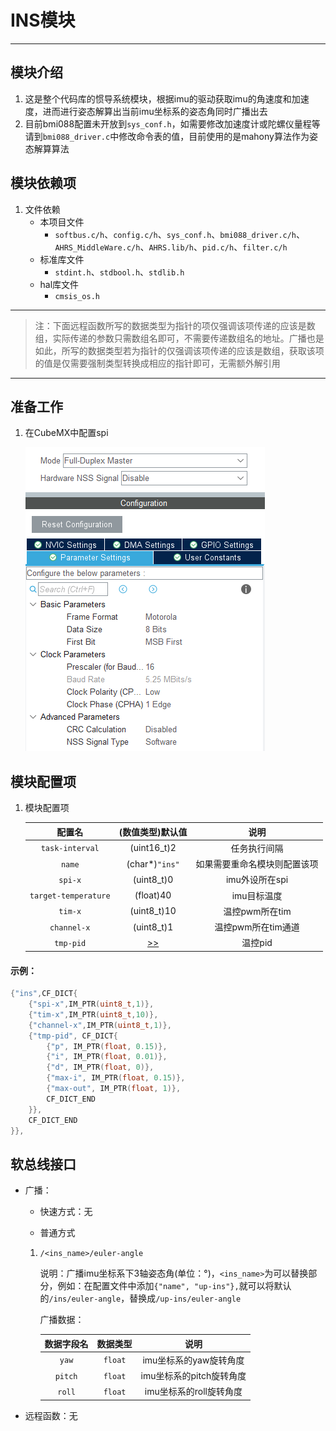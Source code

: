 # INS模块

---

## 模块介绍

1. 这是整个代码库的惯导系统模块，根据imu的驱动获取imu的角速度和加速度，进而进行姿态解算出当前imu坐标系的姿态角同时广播出去
2. 目前bmi088配置未开放到`sys_conf.h`，如需要修改加速度计或陀螺仪量程等请到`bmi088_driver.c`中修改命令表的值，目前使用的是mahony算法作为姿态解算算法


## 模块依赖项

1. 文件依赖
    - 本项目文件
      	- `softbus.c/h`、`config.c/h`、`sys_conf.h`、`bmi088_driver.c/h`、`AHRS_MiddleWare.c/h`、`AHRS.lib/h`、`pid.c/h`、`filter.c/h`
    - 标准库文件
      	- `stdint.h`、`stdbool.h`、`stdlib.h`
    - hal库文件 
        - `cmsis_os.h`

---

> 注：下面远程函数所写的数据类型为指针的项仅强调该项传递的应该是数组，实际传递的参数只需数组名即可，不需要传递数组名的地址。广播也是如此，所写的数据类型若为指针的仅强调该项传递的应该是数组，获取该项的值是仅需要强制类型转换成相应的指针即可，无需额外解引用

---

## 准备工作

1. 在CubeMX中配置spi
  
   ![spi配置](README-IMG/bmi088的spi配置.png)
	
## 模块配置项

1. 模块配置项
    
    | 配置名 | (数值类型)默认值 | 说明 |
    | :---: | :---: | :---: |
    | `task-interval`      | (uint16_t)2 | 任务执行间隔  |
	| `name`               | (char*)`"ins"` | 如果需要重命名模块则配置该项  |
	| `spi-x`              | (uint8_t)0  | imu外设所在spi |
	| `target-temperature` | (float)40   | imu目标温度  |
	| `tim-x`              | (uint8_t)10 | 温控pwm所在tim |
	| `channel-x`          | (uint8_t)1  | 温控pwm所在tim通道 |
	| `tmp-pid`            | [>>](../../tools/controller/README.md/#模块配置项) | 温控pid |

#### 示例：

```c
{"ins",CF_DICT{
	{"spi-x",IM_PTR(uint8_t,1)},
	{"tim-x",IM_PTR(uint8_t,10)},
	{"channel-x",IM_PTR(uint8_t,1)},
	{"tmp-pid", CF_DICT{
		{"p", IM_PTR(float, 0.15)},
		{"i", IM_PTR(float, 0.01)},
		{"d", IM_PTR(float, 0)},
		{"max-i", IM_PTR(float, 0.15)},
		{"max-out", IM_PTR(float, 1)},
		CF_DICT_END
	}},
	CF_DICT_END
}},
```

## 软总线接口

- 广播：

    - 快速方式：无
  
    - 普通方式
  
  	1. `/<ins_name>/euler-angle`

		说明：广播imu坐标系下3轴姿态角(单位：°)，`<ins_name>`为可以替换部分，例如：在配置文件中添加`{"name", "up-ins"},`就可以将默认的`/ins/euler-angle`，替换成`/up-ins/euler-angle`

        广播数据：

        | 数据字段名 | 数据类型 | 说明 |
        | :---: | :---: | :---: |
        | `yaw`   | `float` | imu坐标系的yaw旋转角度 |
		| `pitch` | `float` | imu坐标系的pitch旋转角度 |
		| `roll`  | `float` | imu坐标系的roll旋转角度 |

- 远程函数：无
  